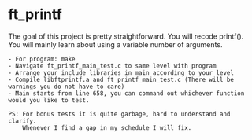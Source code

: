 # ft_printf
The goal of this project is pretty straightforward. You will recode printf(). You will mainly learn about using a variable number of arguments.

```
- For program: make
- Navigate ft_printf_main_test.c to same level with program
- Arrange your include libraries in main according to your level
- Compile libftprintf.a and ft_printf_main_test.c (There will be warnings you do not have to care)
- Main starts from line 658, you can command out whichever function would you like to test.

PS: For bonus tests it is quite garbage, hard to understand and clarify. 
	Whenever I find a gap in my schedule I will fix.
```